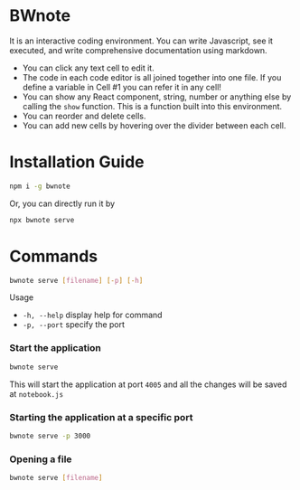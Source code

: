 # BWnote
It is an interactive coding environment. You can write Javascript, see it executed, and write comprehensive documentation using markdown.

- You can click any text cell to edit it.
- The code in each code editor is all joined together into one file. If you define a variable in Cell #1 you can refer it in any cell!
- You can show any React component, string, number or anything else by calling the `show` function. This is a function built into this environment.
- You can reorder and delete cells.
- You can add new cells by hovering over the divider between each cell. 


# Installation Guide

```bash
npm i -g bwnote 
```

Or, you can directly run it by

```bash
npx bwnote serve
```

# Commands

```bash
bwnote serve [filename] [-p] [-h]
```
Usage 
-  `-h, --help`                  display help for command
-  `-p, --port`                  specify the port
  
### Start the application

```bash
bwnote serve
```

This will start the application at port `4005` and all the changes will be saved at `notebook.js`  

### Starting the application at a specific port 

```bash
bwnote serve -p 3000
```

### Opening a file 

```bash
bwnote serve [filename]
```
 


